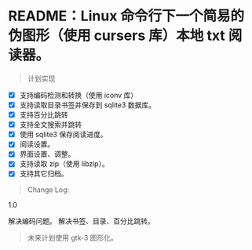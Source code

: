 
# README：Linux 命令行下一个简易的伪图形（使用 cursers 库）本地 txt 阅读器。

> 计划实现

+ [x] 支持编码检测和转换（使用 iconv 库）
+ [x] 支持读取目录书签并保存到 sqlite3 数据库。
+ [x] 支持百分比跳转
+ [x] 支持全文搜索并跳转
+ [x] 使用 sqlite3 保存阅读进度。
+ [x] 阅读设置。
+ [x] 界面设置、调整。
+ [x] 支持读取 zip（使用 libzip）。
+ [x] 支持其它归档。

> Change Log:

1.0

解决编码问题。
解决书签、目录、百分比跳转。

> 未来计划使用 gtk-3 图形化。

